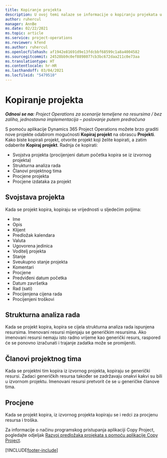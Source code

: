```yaml
---
title: Kopiranje projekta
description: U ovoj temi nalaze se informacije o kopiranju projekata u aplikaciji Dynamics 365 Project Operations.
author: ruhercul
manager: AnnBe
ms.date: 02/22/2021
ms.topic: article
ms.service: project-operations
ms.reviewer: kfend
ms.author: ruhercul
ms.openlocfilehash: af1942e81691d9e13fdcbbf68599c1a8a4004582
ms.sourcegitcommit: 24528bb9c0ef8898077cb3bc672daa211c0e73aa
ms.translationtype: HT
ms.contentlocale: hr-HR
ms.lasthandoff: 03/04/2021
ms.locfileid: "5479510"
---
```

# <a name="copy-a-project"></a>Kopiranje projekta

_**Odnosi se na:** Project Operations za scenarije temeljene na resursima / bez zaliha, jednostavna implementacija – poslovanje putem predračuna_

S pomoću aplikacije Dynamics 365 Project Operations možete brzo graditi nove projekte odabirom mogućnosti **Kopiraj projekt** na obrascu **Projekti**. Kako biste kopirali projekt, otvorite projekt koji želite kopirati, a zatim odaberite **Kopiraj projekt**. Radnja će kopirati:

- Svojstva projekta (procijenjeni datum početka kopira se iz izvornog projekta)
- Strukturna analiza rada
- Članovi projektnog tima
- Procjene projekta
- Procjene izdataka za projekt

## <a name="project-properties"></a>Svojstava projekta

Kada se projekt kopira, kopiraju se vrijednosti u sljedećim poljima:

- Ime
- Opis
- Klijent
- Predložak kalendara
- Valuta
- Ugovorena jedinica
- Voditelj projekta
- Stanje
- Sveukupno stanje projekta
- Komentari
- Procjene
- Predviđeni datum početka
- Datum završetka
- Rad (sati)
- Procijenjena cijena rada
- Procijenjeni troškovi

## <a name="work-breakdown-structure"></a>Strukturna analiza rada

Kada se projekt kopira, kopira se cijela strukturna analiza rada ispunjena resursima. Imenovani resursi mijenjaju se generičkim resursima. Ako imenovani resursi nemaju isto radno vrijeme kao generički resurs, raspored će se ponovno izračunati i trajanje zadatka može se promijeniti.

## <a name="project-team-members"></a>Članovi projektnog tima

Kada se projektni tim kopira iz izvornog projekta, kopiraju se generički resursi. Zadaci generičkih resursa također se zadržavaju onakvi kakvi su bili u izvornom projektu. Imenovani resursi pretvorit će se u generičke članove tima.

## <a name="estimates"></a>Procjene

Kada se projekt kopira, iz izvornog projekta kopiraju se i redci za procjenu resursa i troška. 

Za informacije o načinu programskog pristupanja aplikaciji Copy Project, pogledajte odjeljak [Razvoj predložaka projekata s pomoću aplikacije Copy Project](dev-copy-project.md).


[!INCLUDE[footer-include](../includes/footer-banner.md)]
